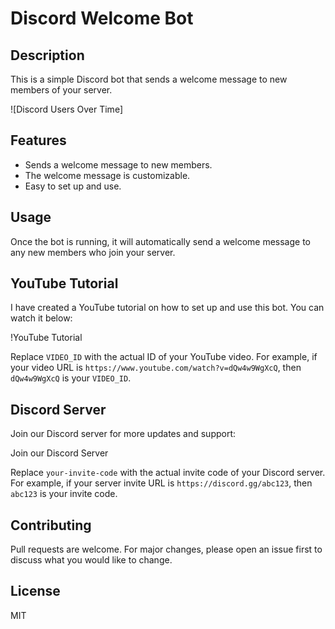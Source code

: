 # Discord Welcome Bot

## Description
This is a simple Discord bot that sends a welcome message to new members of your server.

![Discord Users Over Time]

## Features
- Sends a welcome message to new members.
- The welcome message is customizable.
- Easy to set up and use.

## Usage
Once the bot is running, it will automatically send a welcome message to any new members who join your server.

## YouTube Tutorial
I have created a YouTube tutorial on how to set up and use this bot. You can watch it below:

!YouTube Tutorial

Replace `VIDEO_ID` with the actual ID of your YouTube video. For example, if your video URL is `https://www.youtube.com/watch?v=dQw4w9WgXcQ`, then `dQw4w9WgXcQ` is your `VIDEO_ID`.

## Discord Server
Join our Discord server for more updates and support:

Join our Discord Server

Replace `your-invite-code` with the actual invite code of your Discord server. For example, if your server invite URL is `https://discord.gg/abc123`, then `abc123` is your invite code.

## Contributing
Pull requests are welcome. For major changes, please open an issue first to discuss what you would like to change.

## License
MIT
